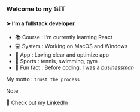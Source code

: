 ### Welcome to my 𝔾𝕀𝕋 

#### ➤ I'm a fullstack developer.

- 📚 Course : I’m currently learning React
- 💻 System : Working on MacOS and Windows
- 📱 App : Loving clear and optimize app
- 🏅 Sports : tennis, swimming, gym
- 👀 Fun fact : Before coding, I was a _businessman_


My motto : `trust the process`


> [!NOTE]
> 👤 Check out my [LinkedIn](https://www.linkedin.com/in/julienthomaspro/)




<!--
**doncarlo5/doncarlo5** is a ✨ _special_ ✨ repository because its `README.md` (this file) appears on your GitHub profile.

Here are some ideas to get you started:

- 🔭 I’m currently working on ...
- 🌱 I’m currently learning ...
- 👯 I’m looking to collaborate on ...
- 🤔 I’m looking for help with ...
- 💬 Ask me about ...
- 📫 How to reach me: ...
- 😄 Pronouns: ...
- ⚡ Fun fact: ...
-->
